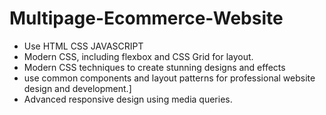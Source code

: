 # Multipage-Ecommerce-Website
 - Use HTML CSS JAVASCRIPT
 - Modern CSS, including flexbox and CSS Grid for layout.
- Modern CSS techniques to create stunning designs and effects
-  use common components and layout patterns for professional website design and development.]
- Advanced responsive design using media queries.
